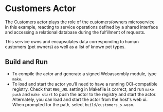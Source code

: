 # Customers Actor
The Customers actor plays the role of the customers/owners microservice in this example, reacting to service operations defined by a shared interface and accessing a relational database during the fulfillment of requests.

This service owns and encapsulates data corresponding to human customers (pet owners) as well as a list of known pet types.

## Build and Run

- To compile the actor and generate a signed Webassembly module, type `make`.
- To load and start the actor you'll need to have a running OCI-compatible
registry. Check that `REG_URL` setting in Makefile is correct, and run
`make push` and `make start` to push the actor to the registry
and start the actor.
Alternately, you can load and start the actor from the host's web ui.
When prompted for the path, 
select `build/customers_s.wasm`.


